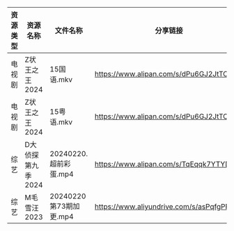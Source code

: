 | 资源类型 | 资源名称        | 文件名称               | 分享链接                                      | 更新时间                |
| ---- | ----------- | ------------------ | ----------------------------------------- | ------------------- |
| 电视剧  | Z状王之王2024   | 15国语.mkv           | https://www.alipan.com/s/dPu6GJ2JtTC      | 2024-02-20 00:05:49 |
| 电视剧  | Z状王之王2024   | 15粤语.mkv           | https://www.alipan.com/s/dPu6GJ2JtTC      | 2024-02-20 00:05:48 |
| 综艺   | D大侦探第九季2024 | 20240220.超前彩蛋.mp4  | https://www.alipan.com/s/TqEqqk7YTYD      | 2024-02-20 21:08:24 |
| 综艺   | M毛雪汪2023    | 20240220第73期加更.mp4 | https://www.aliyundrive.com/s/asPqfgPRqAg | 2024-02-20 21:08:50 |
